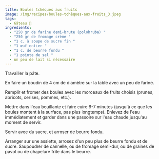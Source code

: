 ```yaml
---
title: Boules tchèques aux fruits
image: /img/recipes/boules-tchèques-aux-fruits_3.jpeg
tags:
  - Gâteau 🍰
ingredients:
  - "250 gr de farine demi-brute (polohruba) "
  - "250 gr de fromage crème "
  - "1 c. à soupe de sucre fin "
  - "1 œuf entier "
  - "1 c. de beurre fondu "
  - "1 pointe de sel "
  - un peu de lait si nécessaire
---
```

Travailler la pâte. 

En faire un boudin de 4 cm de diamètre sur la table avec un peu de farine.

Remplir et fromer des boules avec les morceaux de fruits choisis (prunes, abricots, cerises, pommes, etc.).

Mettre dans l'eau bouillante et faire cuire 6-7 minutes (jusqu'à ce que les boules montent à la surface, pas plus longtemps). Enlevez de l'eau immédiatement et garder dans une passoire sur l'eau chaude jusqu'au moment de servir. 

Servir avec du sucre, et arroser de beurre fondu.

Arranger sur une assiette, arrosez d'un peu plus de beurre fondu et de sucre. Saupoudrer de cannelle, ou de  fromage semi-dur, ou de graines de pavot ou de chapelure frite dans le beurre.